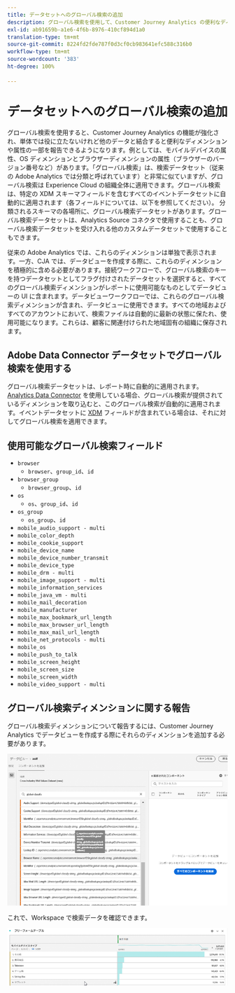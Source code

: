 ```yaml
---
title: データセットへのグローバル検索の追加
description: グローバル検索を使用して、Customer Journey Analytics の便利なディメンションでレポートを拡張します。
exl-id: ab91659b-a1e6-4f6b-8976-410cf894d1a0
translation-type: tm+mt
source-git-commit: 8224fd2fde787f0d3cf0cb983641efc588c316b0
workflow-type: tm+mt
source-wordcount: '383'
ht-degree: 100%

---
```


# データセットへのグローバル検索の追加

グローバル検索を使用すると、Customer Journey Analytics の機能が強化され、単体では役に立たないけれど他のデータと結合すると便利なディメンションや属性の一部を報告できるようになります。例としては、モバイルデバイスの属性、OS ディメンションとブラウザーディメンションの属性（ブラウザーのバージョン番号など）があります。「グローバル検索」は、検索データセット（従来の Adobe Analytics では分類と呼ばれています）と非常に似ていますが、グローバル検索は Experience Cloud の組織全体に適用できます。グローバル検索は、特定の XDM スキーマフィールドを含むすべてのイベントデータセットに自動的に適用されます（各フィールドについては、以下を参照してください）。
分類されるスキーマの各場所に、グローバル検索データセットがあります。グローバル検索データセットは、Analytics Source コネクタで使用することも、グローバル検索データセットを受け入れる他のカスタムデータセットで使用することもできます。

従来の Adobe Analytics では、これらのディメンションは単独で表示されます。一方、CJA では、データビューを作成する際に、これらのディメンションを積極的に含める必要があります。接続ワークフローで、グローバル検索のキーを持つデータセットとしてフラグ付けされたデータセットを選択すると、すべてのグローバル検索ディメンションがレポートに使用可能なものとしてデータビューの UI に含まれます。データビューワークフローでは、これらのグローバル検索ディメンションが含まれ、データビューに使用できます。すべての地域およびすべてのアカウントにおいて、検索ファイルは自動的に最新の状態に保たれ、使用可能になります。これらは、顧客に関連付けられた地域固有の組織に保存されます。

## Adobe Data Connector データセットでグローバル検索を使用する

グローバル検索データセットは、レポート時に自動的に適用されます。[Analytics Data Connector](https://experienceleague.adobe.com/docs/experience-platform/sources/connectors/adobe-applications/analytics.html?lang=ja-JP#connectors) を使用している場合、グローバル検索が提供されているディメンションを取り込むと、このグローバル検索が自動的に適用されます。イベントデータセットに [XDM](https://experienceleague.adobe.com/docs/experience-platform/xdm/home.html?lang=ja-JP) フィールドが含まれている場合は、それに対してグローバル検索を適用できます。

## 使用可能なグローバル検索フィールド

* `browser`
   * `browser`、`group_id`、`id`
* `browser_group`
   * `browser_group`、`id`
* `os`
   * `os`、`group_id`、`id`
* `os_group`
   * `os_group`、`id`
* `mobile_audio_support - multi`
* `mobile_color_depth`
* `mobile_cookie_support`
* `mobile_device_name`
* `mobile_device_number_transmit`
* `mobile_device_type`
* `mobile_drm - multi`
* `mobile_image_support - multi`
* `mobile_information_services`
* `mobile_java_vm - multi`
* `mobile_mail_decoration`
* `mobile_manufacturer`
* `mobile_max_bookmark_url_length`
* `mobile_max_browser_url_length`
* `mobile_max_mail_url_length`
* `mobile_net_protocols - multi`
* `mobile_os`
* `mobile_push_to_talk`
* `mobile_screen_height`
* `mobile_screen_size`
* `mobile_screen_width`
* `mobile_video_support - multi`

## グローバル検索ディメンションに関する報告

グローバル検索ディメンションについて報告するには、Customer Journey Analytics でデータビューを作成する際にそれらのディメンションを追加する必要があります。

![](assets/global-lookup.png)

これで、Workspace で検索データを確認できます。

![](assets/gl-reporting.png)
